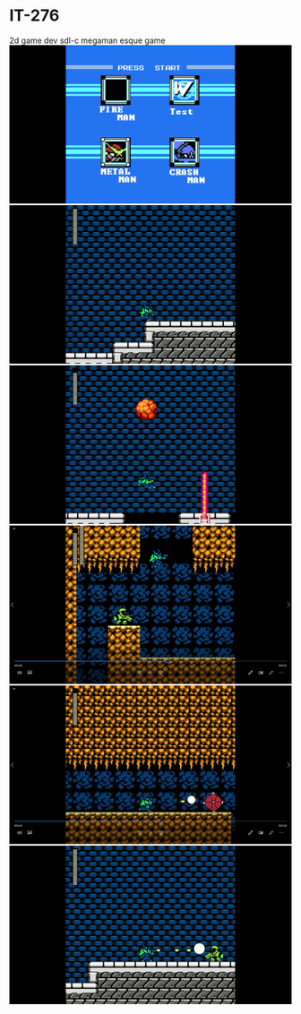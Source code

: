 # IT-276
2d game dev
sdl-c
megaman esque game
![github-small](screenshots/Movies%20%26%20TV%207_11_2020%207_02_44%20PM.png)
![github-small](screenshots/Movies%20%26%20TV%207_11_2020%207_02_50%20PM.png)
![github-small](screenshots/Movies%20%26%20TV%207_11_2020%207_03_11%20PM.png)
![github-small](screenshots/Movies%20%26%20TV%207_11_2020%207_03_38%20PM.png)
![github-small](screenshots/Movies%20%26%20TV%207_11_2020%207_03_30%20PM.png)
![github-small](screenshots/Movies%20%26%20TV%207_11_2020%207_02_51%20PM.png)
